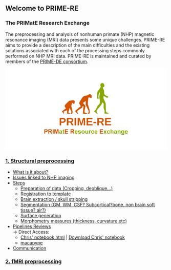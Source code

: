 ## Welcome to PRIME-RE
### The PRIMatE Research Exchange

The preprocessing and analysis of nonhuman primate (NHP) magnetic resonance imaging (MRI) data presents some unique challenges.
PRIME-RE aims to provide a description of the main difficulties and the existing solutions associated with each of the processing steps commonly performed on NHP MRI data.
PRIME-RE is maintained and curated by members of the [PRIME-DE consortium](http://fcon_1000.projects.nitrc.org/indi/indiPRIME.html). 

![logo](images/social_preview_image.png)

### [1. Structural preprocessing](structural_preprocessing/data_preparation.md)
  - [What is it about?](structural_preprocessing/data_preparation.md#description)
  - [Issues linked to NHP imaging](structural_preprocessing/data_preparation.md#issues)
  - [Steps](structural_preprocessing/data_preparation.md#steps)
      - [Preparation of data (Cropping, deoblique…)](structural_preprocessing/data_preparation.md#preparation)
      - [Registration to template](structural_preprocessing/data_preparation.md#registration)
      - [Brain extraction / skull stripping](structural_preprocessing/data_preparation.md#extraction)
      - [Segmentation (GM, WM, CSF? Subcortical?bone, non brain soft tissue? air?)](structural_preprocessing/data_preparation.md#segmentation)
      - [Surface generation](structural_preprocessing/data_preparation.md#surf)
      - [Morphometry measures (thickness, curvature etc)](structural_preprocessing/data_preparation.md#measures)
  - [Pipelines Reviews](pipelines/pipelines_reviews.md#links)  
    &rarr; Direct Access:
     - [Chris' notebook html](Surfaces_and_Flatmaps.html) | [Download Chris' notebook](Surfaces_and_Flatmaps.html)
     - [macapype](https://github.com/BastienCagna/macapype)
  - [Communication](structural_preprocessing/data_preparation.md#communication)
   

### [2. fMRI preprocessing](functional_preprocessing/)




